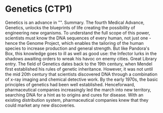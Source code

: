 # Genetics (CTP1)

Genetics is an advance in "".
Summary.
The fourth Medical Advance, Genetics, unlocks the blueprints of life creating the possibility of engineering new organisms. To understand the full scope of this power, scientists must know the DNA sequences of every human, not just one - hence the Genome Project, which enables the tailoring of the human species to increase production and general strength. But like Pandora's Box, this knowledge goes to ill as well as good use: the Infector lurks in the shadows awaiting orders to wreak his havoc on enemy cities.
Great Library entry.
The field of Genetics dates back to the 19th century, when Mendel first established his rules of genetic inheritance. However, it was not until the mid 20th century that scientists discovered DNA through a combination of x-ray imaging and chemical detective work. By the early 1970s, the basic principles of genetics had been well established. Henceforward, pharmaceutical companies increasingly led the march into new territory, searching DNA for a hint as to origins and cures for disease. With an existing distribution system, pharmaceutical companies knew that they could market any new discoveries.